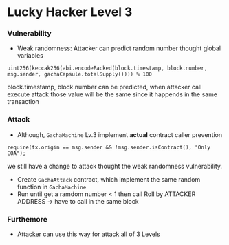 # Lucky Hacker Level 3

### **Vulnerability**
* Weak randomness: Attacker can predict random number thought global variables

```uint256(keccak256(abi.encodePacked(block.timestamp, block.number, msg.sender, gachaCapsule.totalSupply()))) % 100```

block.timestamp, block.number can be predicted, when attacker call execute attack those value will be the same since it happends in the same transaction

### **Attack**

* Although, `GachaMachine` Lv.3 implement **actual** contract caller prevention 

```require(tx.origin == msg.sender && !msg.sender.isContract(), "Only EOA");```

we still have a change to attack thought the weak randomness vulnerability.

* Create `GachaAttack` contract, which implement the same random function in `GachaMachine`
* Run until get a ramdom number < 1 then call Roll by ATTACKER ADDRESS -> have to call in the same block

### **Furthemore**
* Attacker can use this way for attack all of 3 Levels 